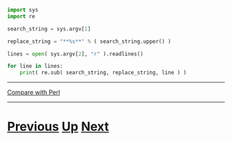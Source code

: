 ---
---

```python
import sys
import re

search_string = sys.argv[1]

replace_string = "**%s**" % ( search_string.upper() )

lines = open( sys.argv[2], "r" ).readlines()

for line in lines:
    print( re.sub( search_string, replace_string, line ) )
```

***

[Compare with Perl](../beginning_perl/replacing_answer.md)

***

# [Previous](replacing.md) [Up](README.md) [Next](replacing.md)
